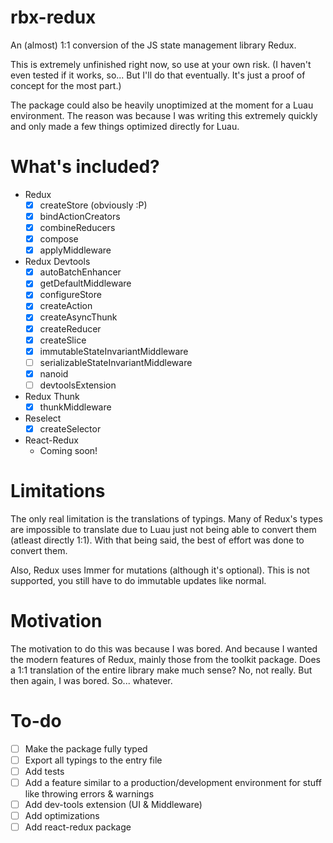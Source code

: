 # rbx-redux
An (almost) 1:1 conversion of the JS state management library Redux.

This is extremely unfinished right now, so use at your own risk. (I haven't even tested if it works, so... But I'll do that eventually. It's just a proof of concept for the most part.)

The package could also be heavily unoptimized at the moment for a Luau environment. The reason was because I was writing this extremely quickly and only made a few things optimized directly for Luau.

# What's included?

* Redux
    - [x] createStore (obviously :P)
    - [x] bindActionCreators
    - [x] combineReducers
    - [x] compose
    - [x] applyMiddleware

* Redux Devtools
    - [x] autoBatchEnhancer
    - [x] getDefaultMiddleware
    - [x] configureStore
    - [x] createAction
    - [x] createAsyncThunk
    - [x] createReducer
    - [x] createSlice
    - [x] immutableStateInvariantMiddleware
    - [ ] serializableStateInvariantMiddleware
    - [x] nanoid
    - [ ] devtoolsExtension

* Redux Thunk
    - [x] thunkMiddleware

* Reselect
    - [x] createSelector

* React-Redux
    - Coming soon!

# Limitations
The only real limitation is the translations of typings. Many of Redux's types are impossible to translate due to Luau just not being able to convert them (atleast directly 1:1). With that being said, the best of effort was done to convert them.

Also, Redux uses Immer for mutations (although it's optional). This is not supported, you still have to do immutable updates like normal.

# Motivation
The motivation to do this was because I was bored. And because I wanted the modern features of Redux, mainly those from the toolkit package. Does a 1:1 translation of the entire library make much sense? No, not really. But then again, I was bored. So... whatever.

# To-do
- [ ] Make the package fully typed
- [ ] Export all typings to the entry file
- [ ] Add tests
- [ ] Add a feature similar to a production/development environment for stuff like throwing errors & warnings
- [ ] Add dev-tools extension (UI & Middleware)
- [ ] Add optimizations
- [ ] Add react-redux package
